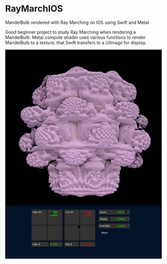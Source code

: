 # RayMarchIOS
MandelBulb rendered with Ray Marching on IOS using Swift and Metal

Good beginner project to study Ray Marching when rendering a MandelBulb.
Metal compute shader uses various functions to render MandelBulb to a texture,
that Swift transfers to a UIImage for display.

![Screenshot](RayMarch2.png)



